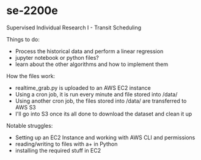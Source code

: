 # se-2200e
Supervised Individual Research I - Transit Scheduling

Things to do:
- Process the historical data and perform a linear regression
- jupyter notebook or python files?
- learn about the other algorithms and how to implement them

How the files work:
- realtime_grab.py is uploaded to an AWS EC2 instance
- Using a cron job, it is run every minute and file stored into /data/
- Using another cron job, the files stored into /data/ are transferred to AWS S3
- I'll go into S3 once its all done to download the dataset and clean it up

Notable struggles:
- Setting up an EC2 Instance and working with AWS CLI and permissions
- reading/writing to files with a+ in Python
- installing the required stuff in EC2